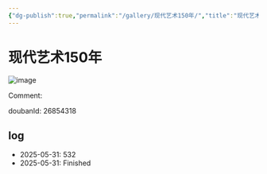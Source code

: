 ```yaml
---
{"dg-publish":true,"permalink":"/gallery/现代艺术150年/","title":"现代艺术150年","created":"2025-06-02T12:37:17.183+08:00"}
---
```



# 现代艺术150年

![image](https://hiraeth-picbed.oss-cn-beijing.aliyuncs.com/20250531154650.webp)

Comment: 



doubanId: 26854318

## log

- 2025-05-31: 532
- 2025-05-31: Finished
